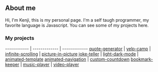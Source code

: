 ## About me

Hi, I'm Kenji, this is my personal page. I'm a self taugh programmer, my favorite language is Javascript. You can see some of my projects here.

### My projects
------------ | ------------- | -------------
[quote-generator](./quote-generator/) | [yelp-camp](https://stark-springs-41502.herokuapp.com/) | [infinite-scrolling](./infinite-scrolling) | [picture-in-picture](./picture-in-picture) 
[joke-teller](./joke-teller) | [light-dark-mode](./light-dark-mode) | [animated-template](./animated-template)
[animated-navigation](./animated-navigation) |  [custom-countdown](./custom-countdown)
[bookmark-keeper](./book-keeper) | [music-player](./music-player) | [video-player](./video-player)
